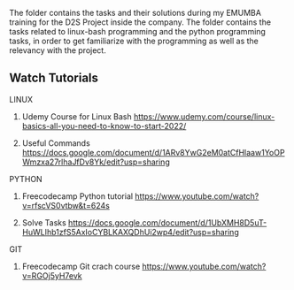 The folder contains the tasks and their solutions during my EMUMBA training for the D2S Project inside the company. The folder contains the tasks related to linux-bash programming and the python programming tasks, in order to get familiarize with the programming as well as the relevancy with the project.

## Watch Tutorials

LINUX
1. Udemy Course for Linux Bash
https://www.udemy.com/course/linux-basics-all-you-need-to-know-to-start-2022/

2. Useful Commands
https://docs.google.com/document/d/1ARv8YwG2eM0atCfHlaaw1YoOPWmzxa27rlhaJfDv8Yk/edit?usp=sharing


PYTHON
1. Freecodecamp Python tutorial
https://www.youtube.com/watch?v=rfscVS0vtbw&t=624s

2. Solve Tasks
https://docs.google.com/document/d/1UbXMH8D5uT-HuWLIhb1zfS5AxIoCYBLKAXQDhUi2wp4/edit?usp=sharing

GIT

1. Freecodecamp Git crach course
https://www.youtube.com/watch?v=RGOj5yH7evk
